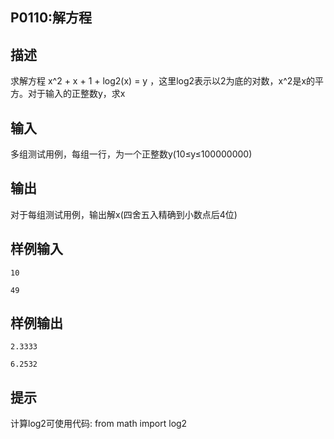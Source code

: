 ## P0110:解方程

## 描述

 求解方程 x^2 + x + 1 + log2(x) = y ，这里log2表示以2为底的对数，x^2是x的平方。对于输入的正整数y，求x 

## 输入

多组测试用例，每组一行，为一个正整数y(10≤y≤100000000)

## 输出

对于每组测试用例，输出解x(四舍五入精确到小数点后4位)

## 样例输入

`10 `

`49`

## 样例输出

`2.3333 `

`6.2532`

## 提示

计算log2可使用代码: from math import log2